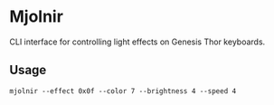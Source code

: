 # Mjolnir

CLI interface for controlling light effects on Genesis Thor keyboards.

## Usage

```
mjolnir --effect 0x0f --color 7 --brightness 4 --speed 4
```
